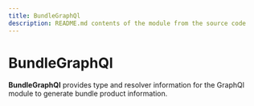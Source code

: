 ```yaml
---
title: BundleGraphQl
description: README.md contents of the module from the source code
---
```


# BundleGraphQl

**BundleGraphQl** provides type and resolver information for the GraphQl module
to generate bundle product information.


